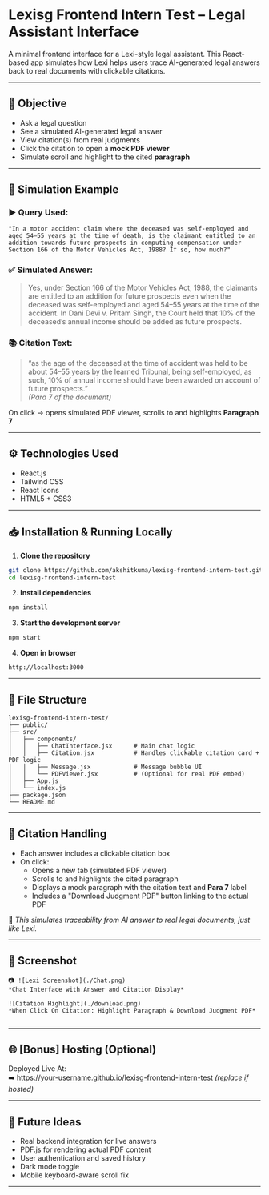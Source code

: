 # Lexisg Frontend Intern Test – Legal Assistant Interface

A minimal frontend interface for a Lexi-style legal assistant. This React-based app simulates how Lexi helps users trace AI-generated legal answers back to real documents with clickable citations.

---

## 🎯 Objective

- Ask a legal question
- See a simulated AI-generated legal answer
- View citation(s) from real judgments
- Click the citation to open a **mock PDF viewer**
- Simulate scroll and highlight to the cited **paragraph**

---

## 💬 Simulation Example

### ▶️ Query Used:
```
"In a motor accident claim where the deceased was self-employed and aged 54–55 years at the time of death, is the claimant entitled to an addition towards future prospects in computing compensation under Section 166 of the Motor Vehicles Act, 1988? If so, how much?"
```

### ✅ Simulated Answer:
> Yes, under Section 166 of the Motor Vehicles Act, 1988, the claimants are entitled to an addition for future prospects even when the deceased was self-employed and aged 54–55 years at the time of the accident. In Dani Devi v. Pritam Singh, the Court held that 10% of the deceased’s annual income should be added as future prospects.

### 📚 Citation Text:
> “as the age of the deceased at the time of accident was held to be about 54–55 years by the learned Tribunal, being self-employed, as such, 10% of annual income should have been awarded on account of future prospects.”  
> *(Para 7 of the document)*

On click → opens simulated PDF viewer, scrolls to and highlights **Paragraph 7**

---

## ⚙️ Technologies Used

- React.js
- Tailwind CSS
- React Icons
- HTML5 + CSS3

---

## 📥 Installation & Running Locally

1. **Clone the repository**
```bash
git clone https://github.com/akshitkuma/lexisg-frontend-intern-test.git
cd lexisg-frontend-intern-test
```

2. **Install dependencies**
```bash
npm install
```

3. **Start the development server**
```bash
npm start
```

4. **Open in browser**
```
http://localhost:3000
```

---

## 📁 File Structure

```
lexisg-frontend-intern-test/
├── public/
├── src/
│   ├── components/
│   │   ├── ChatInterface.jsx      # Main chat logic
│   │   ├── Citation.jsx           # Handles clickable citation card + PDF logic
│   │   ├── Message.jsx            # Message bubble UI
│   │   └── PDFViewer.jsx          # (Optional for real PDF embed)
│   ├── App.js
│   └── index.js
├── package.json
└── README.md
```

---

## 🔗 Citation Handling

- Each answer includes a clickable citation box
- On click:
  - Opens a new tab (simulated PDF viewer)
  - Scrolls to and highlights the cited paragraph
  - Displays a mock paragraph with the citation text and **Para 7** label
  - Includes a "Download Judgment PDF" button linking to the actual PDF

🧠 *This simulates traceability from AI answer to real legal documents, just like Lexi.*

---

## 📸 Screenshot


```
📷 ![Lexi Screenshot](./Chat.png)  
*Chat Interface with Answer and Citation Display*

![Citation Highlight](./download.png)  
*When Click On Citation: Highlight Paragraph & Download Judgment PDF*


```

---

## 🌐 [Bonus] Hosting (Optional)

Deployed Live At:  
➡️ https://your-username.github.io/lexisg-frontend-intern-test *(replace if hosted)*

---

## 🔮 Future Ideas

- Real backend integration for live answers
- PDF.js for rendering actual PDF content
- User authentication and saved history
- Dark mode toggle
- Mobile keyboard-aware scroll fix

---

